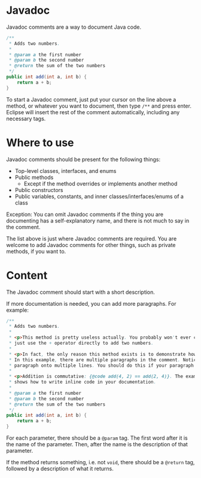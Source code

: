 # Javadoc

Javadoc comments are a way to document Java code.

```java
/**
 * Adds two numbers.
 *
 * @param a the first number
 * @param b the second number
 * @return the sum of the two numbers
 */
public int add(int a, int b) {
    return a + b;
}
```

To start a Javadoc comment, just put your cursor on the line above a method, or whatever you want to document, then type `/**` and press enter. Eclipse will insert the rest of the comment automatically, including any necessary tags.

# Where to use

Javadoc comments should be present for the following things:

- Top-level classes, interfaces, and enums
- Public methods
    - Except if the method overrides or implements another method
- Public constructors
- Public variables, constants, and inner classes/interfaces/enums of a class

Exception: You can omit Javadoc comments if the thing you are documenting has a self-explanatory name, and there is not much to say in the comment.

The list above is just where Javadoc comments are required. You are welcome to add Javadoc comments for other things, such as private methods, if you want to.

# Content

The Javadoc comment should start with a short description.

If more documentation is needed, you can add more paragraphs. For example:

```java
/**
 * Adds two numbers.
 *
 * <p>This method is pretty useless actually. You probably won't ever call this method. You could
 * just use the + operator directly to add two numbers.
 *
 * <p>In fact, the only reason this method exists is to demonstrate how to write Javadoc comments.
 * In this example, there are multiple paragraphs in the comment. Notice how you can split the
 * paragraph onto multiple lines. You should do this if your paragraph is too long.
 *
 * <p>Addition is commutative: {@code add(4, 2) == add(2, 4)}. The example in the previous sentence
 * shows how to write inline code in your documentation.
 *
 * @param a the first number
 * @param b the second number
 * @return the sum of the two numbers
 */
public int add(int a, int b) {
    return a + b;
}
```

For each parameter, there should be a `@param` tag. The first word after it is the name of the parameter. Then, after the name is the description of that parameter.

If the method returns something, i.e. not `void`, there should be a `@return` tag, followed by a description of what it returns.
